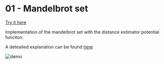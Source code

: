 # 01 - Mandelbrot set

[Try it here](https://visualizer.solquemal.com/02-mandelbrot)

Implementation of the mandelbrot set with the distance estimator potential funciton.

A deteailed explanation can be found [here](https://solquemal.com/shaders/2020/03/23/fractals-2d.html)


![demo](images/social-media-preview.gif)
